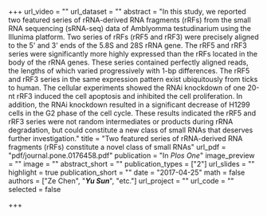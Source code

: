 +++
url_video = ""
url_dataset = ""
abstract = "In this study, we reported two featured series of rRNA-derived RNA fragments (rRFs) from the small RNA sequencing (sRNA-seq) data of Amblyomma testudinarium using the Illunima platform. Two series of rRFs (rRF5 and rRF3) were precisely aligned to the 5' and 3' ends of the 5.8S and 28S rRNA gene. The rRF5 and rRF3 series were significantly more highly expressed than the rRFs located in the body of the rRNA genes. These series contained perfectly aligned reads, the lengths of which varied progressively with 1-bp differences. The rRF5 and rRF3 series in the same expression pattern exist ubiquitously from ticks to human. The cellular experiments showed the RNAi knockdown of one 20-nt rRF3 induced the cell apoptosis and inhibited the cell proliferation. In addition, the RNAi knockdown resulted in a significant decrease of H1299 cells in the G2 phase of the cell cycle. These results indicated the rRF5 and rRF3 series were not random intermediates or products during rRNA degradation, but could constitute a new class of small RNAs that deserves further investigation."
title = "Two featured series of rRNA-derived RNA fragments (rRFs) constitute a novel class of small RNAs"
url_pdf = "pdf/journal.pone.0176458.pdf"
publication = "In *Plos One*"
image_preview = ""
image = ""
abstract_short = ""
publication_types = ["2"]
url_slides = ""
highlight = true
publication_short = ""
date = "2017-04-25"
math = false
authors = ["Ze Chen", "***Yu Sun***", "etc."]
url_project = ""
url_code = ""
selected = false

+++
